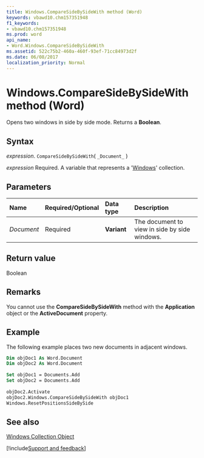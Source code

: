 ```yaml
---
title: Windows.CompareSideBySideWith method (Word)
keywords: vbawd10.chm157351948
f1_keywords:
- vbawd10.chm157351948
ms.prod: word
api_name:
- Word.Windows.CompareSideBySideWith
ms.assetid: 522c75b2-460a-460f-93ef-71cc84973d2f
ms.date: 06/08/2017
localization_priority: Normal
---
```



# Windows.CompareSideBySideWith method (Word)

Opens two windows in side by side mode. Returns a **Boolean**.


## Syntax

_expression_. `CompareSideBySideWith`( `_Document_` )

_expression_ Required. A variable that represents a '[Windows](Word.windows.md)' collection.


## Parameters



|Name|Required/Optional|Data type|Description|
|:-----|:-----|:-----|:-----|
| _Document_|Required| **Variant**| The document to view in side by side windows.|

## Return value

Boolean


## Remarks

You cannot use the  **CompareSideBySideWith** method with the **Application** object or the **ActiveDocument** property.


## Example

The following example places two new documents in adjacent windows.


```vb
Dim objDoc1 As Word.Document 
Dim objDoc2 As Word.Document 
 
Set objDoc1 = Documents.Add 
Set objDoc2 = Documents.Add 
 
objDoc2.Activate 
objDoc2.Windows.CompareSideBySideWith objDoc1 
Windows.ResetPositionsSideBySide
```


## See also


[Windows Collection Object](Word.windows.md)

[!include[Support and feedback](~/includes/feedback-boilerplate.md)]